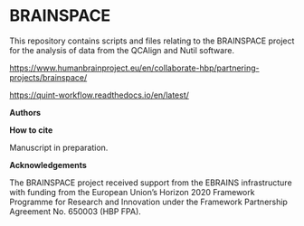 # BRAINSPACE

This repository contains scripts and files relating to the BRAINSPACE project for the analysis of data from the QCAlign and Nutil software.

https://www.humanbrainproject.eu/en/collaborate-hbp/partnering-projects/brainspace/ 

https://quint-workflow.readthedocs.io/en/latest/ 

**Authors**



**How to cite**

Manuscript in preparation.

**Acknowledgements**

The BRAINSPACE project received support from the EBRAINS infrastructure with funding from the European Union’s Horizon 2020 Framework Programme for Research and Innovation under the Framework Partnership Agreement No. 650003 (HBP FPA).


